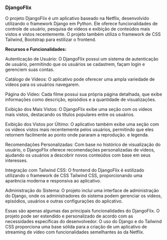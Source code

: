 ### DjangoFlix

O projeto DjangoFlix é um aplicativo baseado na Netflix, desenvolvido utilizando o framework Django em Python. Ele oferece funcionalidades de controle de usuário, pesquisa de vídeos e exibição de conteúdos mais vistos e vistos recentemente. O projeto também utiliza o framework de CSS Tailwind, Bootstrap para estilizar o frontend.

<b>Recursos e Funcionalidades:</b>

Autenticação de Usuário: O DjangoFlix possui um sistema de autenticação de usuário, permitindo que os usuários se cadastrem, façam login e gerenciem suas contas.

Catálogo de Vídeos: O aplicativo pode oferecer uma ampla variedade de vídeos para os usuários navegarem. 

Página do Vídeo: Cada filme possui sua própria página detalhada, que exibe informações como descrição, episódios e a quantidade de visualizações.

Exibição dos Mais Vistos: O DjangoFlix exibe uma seção com os vídeos mais vistos, destacando os títulos populares entre os usuários.

Exibição dos Vistos por Último: O aplicativo também exibe uma seção com os vídeos vistos mais recentemente pelos usuários, permitindo que eles retornem facilmente ao ponto onde pararam a reprodução.
 e legenda.

Recomendações Personalizadas: Com base no histórico de visualização do usuário, o DjangoFlix oferece recomendações personalizadas de vídeos, ajudando os usuários a descobrir novos conteúdos com base em seus interesses.

Integração com Tailwind CSS: O frontend do DjangoFlix é estilizado utilizando o framework de CSS Tailwind CSS, proporcionando uma aparência moderna e responsiva ao aplicativo.

Administração do Sistema: O projeto inclui uma interface de administração do Django, onde os administradores do sistema podem gerenciar os vídeos, episódios, usuários e outras configurações do aplicativo.

Essas são apenas algumas das principais funcionalidades do DjangoFlix. O projeto pode ser estendido e personalizado de acordo com as necessidades específicas do desenvolvedor. O uso do Django e do Tailwind CSS proporciona uma base sólida para a criação de um aplicativo de streaming de vídeo com funcionalidades semelhantes às da Netflix.
